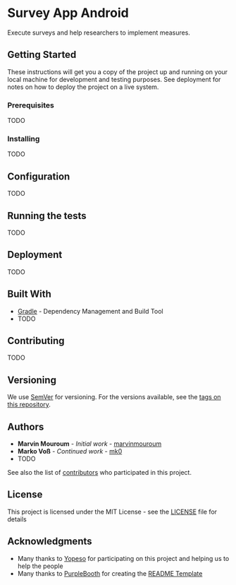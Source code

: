 # Survey App Android

Execute surveys and help researchers to implement measures.

## Getting Started

These instructions will get you a copy of the project up and running on your local machine for development and testing purposes. See deployment for notes on how to deploy the project on a live system.

### Prerequisites

TODO

### Installing

TODO

## Configuration

TODO

## Running the tests

TODO

## Deployment

TODO

## Built With

* [Gradle](https://gradle.org/) - Dependency Management and Build Tool
* TODO

## Contributing

TODO

## Versioning

We use [SemVer](http://semver.org/) for versioning. For the versions available, see the [tags on this repository](https://github.com/OneTrackingFramework/survey-service/tags). 

## Authors

* **Marvin Mouroum** - *Initial work* - [marvinmouroum](https://gist.github.com/marvinmouroum)
* **Marko Voß** - *Continued work* - [mk0](https://gist.github.com/mk0)
* TODO

See also the list of [contributors](https://github.com/OneTrackingFramework/survey-app-android/contributors) who participated in this project.

## License

This project is licensed under the MIT License - see the [LICENSE](LICENSE) file for details

## Acknowledgments

* Many thanks to [Yopeso](https://yopeso.com) for participating on this project and helping us to help the people
* Many thanks to [PurpleBooth](https://github.com/PurpleBooth) for creating the [README Template](https://gist.github.com/PurpleBooth/109311bb0361f32d87a2)
